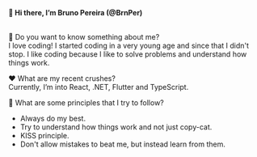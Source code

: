 <div> <b>👋 Hi there, I’m Bruno Pereira (@BrnPer)</b>
<br>
<br>
<p>🌱 Do you want to know something about me?<br>
I love coding! I started coding in a very young age and since that I didn't stop. I like coding because I like to solve problems and understand how things work.
</p>
<p>♥ What are my recent crushes?<br>
 Currently, I’m into React, .NET, Flutter and TypeScript.
</p>
<p>📕 What are some principles that I try to follow?<br>
 <ul>
  <li>Always do my best.</li>
  <li>Try to understand how things work and not just copy-cat.</li>
  <li> KISS principle.</li>
  <li>Don't allow mistakes to beat me, but instead learn from them.</li>
 </ul>
</p>

</div>
<!---
BrnPer/BrnPer is a ✨ special ✨ repository because its `README.md` (this file) appears on your GitHub profile.
You can click the Preview link to take a look at your changes.
--->
